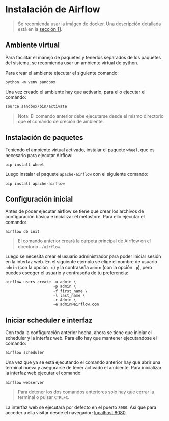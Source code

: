 # Instalación de Airflow

> Se recomienda usar la imágen de docker. Una descripción detallada
está en la [sección 11](./11-docker.md).

## Ambiente virtual
Para facilitar el manejo de paquetes y tenerlos separados
de los paquetes del sistema, se recomienda usar un ambiente
virtual de python.

Para crear el ambiente ejecutar el siguiente comando: 
```
python -m venv sandbox
```

Una vez creado el ambiente hay que activarlo, para ello ejecutar el comando: 
```
source sandbox/bin/activate
```

> Nota: El comando anterior debe ejecutarse desde el mismo directorio que el
comando de creción de ambiente.

## Instalación de paquetes
Teniendo el ambiente virtual activado, instalar el paquete `wheel`, que
es necesario para ejecutar Airflow: 
```
pip install wheel
```

Luego instalar el paquete `apache-airflow` con el siguiente comando:
```
pip install apache-airflow
```

## Configuración inicial
Antes de poder ejecutar airflow se tiene que crear los
archivos de configuración básica e incializar el
metastore. Para ello ejecutar el comando: 
```
airflow db init
```

> El comando anterior creará la carpeta principal de Airflow en
> el directorio `~/airflow`.

Luego se necesita crear el usuario administrador para poder iniciar
sesión en la interfaz web. 
En el siguiente ejemplo se elige el nombre de usuario `admin` (con la opción `-u`)
y la contraseña `admin` (con la opción `-p`), pero puedes escoger el usuario y
contraseña de tu preferencia:
```
airflow users create -u admin \
					 -p admin \
					 -f first_name \
					 -l last_name \
					 -r Admin \
					 -e admin@airflow.com
```

## Iniciar scheduler e interfaz
Con toda la configuración anterior hecha, ahora se tiene que iniciar
el scheduler y la interfaz web. Para ello hay que mantener ejecutandose
el comando:
```
airflow scheduler
```

Una vez que ya se está ejecutando el comando anterior hay que abrir una
terminal nueva y asegurarse de tener activado el ambiente. Para inicializar
la interfaz web ejecutar el comando:
```
airflow webserver
```

> Para detener los dos comandos anteriores solo hay que cerrar la terminal o
> pulsar `CTRL+C`.

La interfaz web se ejecutará por defecto en el puerto `8080`. Así que
para acceder a ella visitar desde el navegador: [localhost:8080](localhost:8080).
